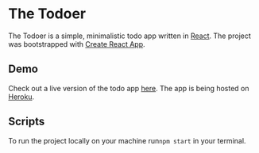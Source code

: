 
# The Todoer

The Todoer is a simple, minimalistic todo app written in [React](https://github.com/facebook/react). The project was bootstrapped with [Create React App](https://github.com/facebook/create-react-app). 

## Demo
Check out a live version of the todo app [here](https://todoer-react.herokuapp.com/). The app is being hosted on [Heroku](https://www.heroku.com/).


## Scripts 

To run the project locally on your machine run`npm start` in your terminal.
